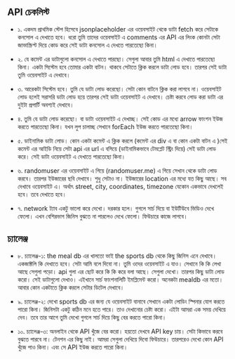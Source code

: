 ## API চেকলিস্ট

- ১. একদম প্রাথমিক স্টেপ হিসেবে jsonplaceholder এর ওয়েবসাইট থেকে ডাটা fetch করে সেটাকে কনসোল এ দেখাতে হবে। ধরো তুমি তাদের ওয়েবসাইট এ comments এর API এর লিংক কোনটা সেটা জাভাস্ক্রিপ্ট দিয়ে কোড করে সেই ডাটা কনসোল এ দেখতে পারতেছো কিনা।

- ২. যে কমেন্ট এর ডাটাগুলো কনসোল এ দেখাতে পারছো। সেগুলা আবার তুমি html এ দেখাতে পারতেছো কিনা। একটা সিস্টেম হবে তোমার একটা বাটন। থাকবে সেটাতে ক্লিক করলে ডাটা লোড হবে। তারপর সেই ডাটা তুমি ওয়েবসাইট এ দেখাবে।

- ৩. আরেকটা সিস্টেম হবে। তুমি যে ডাটা লোড করেছো। সেটা কোন বাটনে ক্লিক করা লাগবে না। ওয়েবসাইট লোড হলেই সরাসরি ডাটা লোড হয়ে তারপর সেই ডাটা ওয়েবসাইট এ দেখাবে। চেষ্টা করবে লোড করা ডাটা এর দুইটা প্রপার্টি অবশ্যই দেখাবে।

- ৪. তুমি যে ডাটা লোড করেছো। বা ডাটা ওয়েবসাইট এ দেখাচ্ছ। সেই কোড এর মধ্যে arrow ফাংশন ইউজ করতে পারতেছো কিনা। যখন লুপ চালাচ্ছ সেখানে forEach ইউজ করতে পারতেছো কিনা।

- ৫. ডাইনামিক ডাটা লোড। কোন একটা কমেন্ট এ ক্লিক করলে (কমেন্ট এর div এ বা কোন একটা বাটন এ )সেই কমেন্ট এর আইডি নিয়ে সেটা api এর url এ বসিয়ে (ডাইনামিকভাবে টেমপ্লেট স্ট্রিং দিয়ে) সেই ডাটা লোড করে। সেই ডাটা ওয়েবসাইট এ দেখাতে পারতেছো কিনা।

- ৬. randomuser এর ওয়েবসাইট এ গিয়ে (randomuser.me) এ গিয়ে সেখান থেকে ডাটা লোড করবে। তারপর ইউজারের ছবি দেখাবে। শুধু সেটাও না। ইউজারের location এর মধ্যে যত কিছু আছে। সব দেখাবে ওয়েবসাইট এ। অর্থাৎ street, city, coordinates, timezone যেকোন একভাবে দেখলেই হবে। তবে দেখাতে হবে।

- ৭. network ট্যাব একটু ভালো করে দেখো। দরকার হলে। গুগলে সার্চ দিয়ে বা ইউটিউবে ভিডিও দেখে ফেলো। এখন বেশিরভাগ জিনিস বুঝতে না পারলেও দেখে ফেলো। ফিউচারে কাজে লাগবে।

## চ্যালেঞ্জ

- ৮. চ্যালেঞ্জ-১: the meal db এর খালতো ভাই the sports db থেকে কিছু জিনিস এনে দেখাবে। একজাক্টলি কি দেখাতে হবে। সেটা আমি বলে দিবো না। তুমি ওদের ওয়েবসাইট এ যাও। সেখানে কি কি লেখা আছে সেগুলা পড়ো। api গুলা এর ছোট করে কি কি করে বলা আছে। সেগুলা দেখো। তারপর কিছু ডাটা লোড করো। সেই ডাটাগুলো দেখাও। এইখানে সার্চ ফাংশনালিটি ইমপ্লিমেন্ট করো। অনেকটা mealdb এর মতো। আবার কোন একটাতে ক্লিক করলে সেটার ডিটেল দেখাবে।

- ৯. চ্যালেঞ্জ-২: দেখো sports db এর জন্য যে ওয়েবসাইট বানাবে সেখানে একটা লোডিং স্পিনার যোগ করতে পারো কিনা। জিনিসটা একটু কঠিন মনে হতে পারে। তাও দেখানোর চেষ্টা করো। এইটা আমরা এক সময় দেখিয়ে দেব। তবে তার আগে তুমি দেখো গুগলে সার্চ দিয়ে কিছু বের করতে পারো কিনা।

- ১০. চ্যালেঞ্জ-৩: অনলাইন থেকে API খুঁজে বের করো। হয়তো দেখবে API key চায়। সেটা কিভাবে করবে বুঝতে পারবে না। টেনশন এর কিছু নাই। আমরা সেগুলা দেখিয়ে দিবো ফিউচারে। তারপরেও দেখো কোন API খুঁজে পাও কিনা। এবং সে API ইউজ করতে পারো কিনা।
